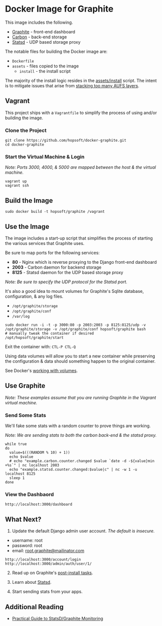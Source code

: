 # Docker Image for Graphite

This image includes the following.

* [Graphite](http://graphite.readthedocs.org/en/latest/) - front-end dashboard
* [Carbon](http://graphite.readthedocs.org/en/latest/carbon-daemons.html) - back-end storage
* [Statsd](https://github.com/etsy/statsd/wiki) - UDP based storage proxy

The notable files for building the Docker image are:

* `Dockerfile`
* `assets` - files copied to the image
  * `install` - the install script

The majority of the install logic resides in the
[assets/install](https://github.com/hopsoft/docker-graphite/blob/master/assets/install) script.
The intent is to mitigate issues that arise from
[stacking too many AUFS layers](https://github.com/dotcloud/docker/issues/1171).

## Vagrant

This project ships with a `Vagrantfile` to simplify the process of using and/or building the image.

### Clone the Project

```
git clone https://github.com/hopsoft/docker-graphite.git
cd docker-graphite
```

### Start the Virtual Machine & Login

*Note: Ports 3000, 4000, & 5000 are mapped between the host & the virtual machine.*

```
vagrant up
vagrant ssh
```

## Build the Image

```
sudo docker build -t hopsoft/graphite /vagrant
```

## Use the Image

The image includes a start-up script that simplifies the process of starting
the various services that Graphite uses.

Be sure to map ports for the following services:

* __80__ - Nginx which is reverse proxying to the Django front-end dashboard
* __2003__ - Carbon daemon for backend storage
* __8125__ - Statsd daemon for the UDP based storage proxy

*Note: Be sure to specify the UDP protocol for the Statsd port.*

It's also a good idea to mount volumes for Graphite's Sqlite database, configuration, & any log files.

* `/opt/graphite/storage`
* `/opt/graphite/conf`
* `/var/log`

```
sudo docker run -i -t -p 3000:80 -p 2003:2003 -p 8125:8125/udp -v /opt/graphite/storage -v /opt/graphite/conf hopsoft/graphite bash
# manually tweak the container if desired
/opt/hopsoft/graphite/start
```

Exit the container with: `CTL-P CTL-Q`

Using data volumes will allow you to start a new container while preserving the
configuration & data should something happen to the original container.

See Docker's [working with volumes](http://docs.docker.io/en/latest/use/working_with_volumes/#create-a-new-container-using-existing-volumes-from-an-existing-container).

## Use Graphite

*Note: These examples assume that you are running Graphite in the Vagrant virtual machine.*

### Send Some Stats

We'll fake some stats with a random counter to prove things are working.

*Note: We are sending stats to both the carbon back-end & the statsd proxy.*

```
while true
do
  value=$(((RANDOM % 10) + 1))
  echo $value
  # echo "example.carbon.counter.changed $value `date -d -${value}min +%s`" | nc localhost 2003
  echo "example.statsd.counter.changed:$value|c" | nc -w 1 -u localhost 8125
  sleep 1
done
```

### View the Dashbaord

```
http://localhost:3000/dashboard
```

## What Next?

1. Update the default Django admin user account. _The default is insecure._

* username: root
* password: root
* email: root.graphite@mailinator.com

```
http://localhost:3000/account/login
http://localhost:3000/admin/auth/user/1/
```

2. Read up on Graphite's [post-install tasks](https://graphite.readthedocs.org/en/latest/install.html#post-install-tasks).

3. Learn about [Statsd](https://github.com/etsy/statsd/).

4. Start sending stats from your apps.

## Additional Reading

* [Practical Guide to StatsD/Graphite Monitoring](http://matt.aimonetti.net/posts/2013/06/26/practical-guide-to-graphite-monitoring/)

